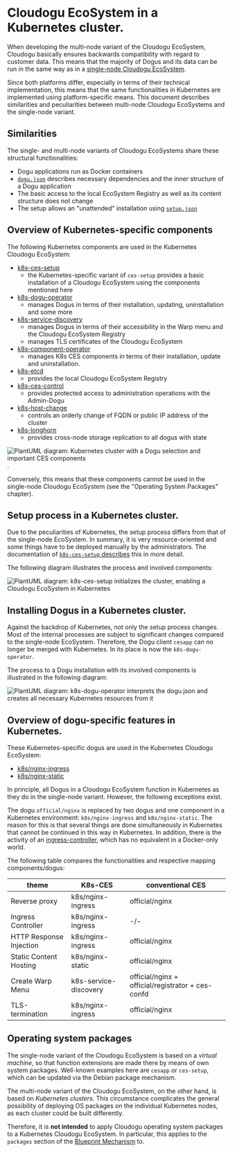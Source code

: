 # Cloudogu EcoSystem in a Kubernetes cluster.

When developing the multi-node variant of the Cloudogu EcoSystem, Cloudogu basically ensures backwards compatibility with regard to customer data. This means that the majority of Dogus and its data can be run in the same way as in a [single-node Cloudogu EcoSystem](https://github.com/cloudogu/ecosystem).

Since both platforms differ, especially in terms of their technical implementation, this means that the same functionalities in Kubernetes are implemented using platform-specific means. This document describes similarities and peculiarities between multi-node Cloudogu EcoSystems and the single-node variant.

## Similarities

The single- and multi-node variants of Cloudogu EcoSystems share these structural functionalities:

- Dogu applications run as Docker containers
- [`dogu.json`](https://github.com/cloudogu/dogu-development-docs/blob/main/docs/core/compendium_en.md) describes necessary dependencies and the inner structure of a Dogu application
- The basic access to the local EcoSystem Registry as well as its content structure does not change
- The setup allows an "unattended" installation using [`setup.json`](https://docs.cloudogu.com/de/docs/system-components/ces-setup/operations/setup-json/)

## Overview of Kubernetes-specific components

The following Kubernetes components are used in the Kubernetes Cloudogu EcoSystem:

- [k8s-ces-setup](https://github.com/cloudogu/k8s-ces-setup)
  - the Kubernetes-specific variant of `ces-setup` provides a basic installation of a Cloudogu EcoSystem using the components mentioned here
- [k8s-dogu-operator](https://github.com/cloudogu/k8s-dogu-operator)
  - manages Dogus in terms of their installation, updating, uninstallation and some more
- [k8s-service-discovery](https://github.com/cloudogu/k8s-service-discovery)
  - manages Dogus in terms of their accessibility in the Warp menu and the Cloudogu EcoSystem Registry
  - manages TLS certificates of the Cloudogu EcoSystem
- [k8s-component-operator](https://github.com/cloudogu/k8s-component-operator)
  - manages K8s CES components in terms of their installation, update and uninstallation.
- [k8s-etcd](https://github.com/cloudogu/k8s-etcd)
  - provides the local Cloudogu EcoSystem Registry
- [k8s-ces-control](https://github.com/cloudogu/k8s-ces-control)
  - provides protected access to administration operations with the Admin-Dogu
- [k8s-host-change](https://github.com/cloudogu/k8s-host-change)
  - controls an orderly change of FQDN or public IP address of the cluster
- [k8s-longhorn](https://github.com/cloudogu/k8s-longhorn)
  - provides cross-node storage replication to all dogus with state

![PlantUML diagram: Kubernetes cluster with a Dogu selection and important CES components](figures/k8s-ces-overview-components_en.png "Kubernetes cluster with a Dogu selection and important CES components").

Conversely, this means that these components cannot be used in the single-node Cloudogu EcoSystem (see the "Operating System Packages" chapter).

## Setup process in a Kubernetes cluster.

Due to the peculiarities of Kubernetes, the setup process differs from that of the single-node EcoSystem. In summary, it is very resource-oriented and some things have to be deployed manually by the administrators. The documentation of [`k8s-ces-setup` describes](https://github.com/cloudogu/k8s-ces-setup/blob/develop/docs/operations/installation_guide_en.md) this in more detail.

The following diagram illustrates the process and involved components:

![PlantUML diagram: k8s-ces-setup initializes the cluster, enabling a Cloudogu EcoSystem in Kubernetes](figures/k8s-ces-overview-setup_en.png
"k8s-ces-setup initializes the cluster, enabling a Cloudogu EcoSystem in Kubernetes.")

## Installing Dogus in a Kubernetes cluster.

Against the backdrop of Kubernetes, not only the setup process changes. Most of the internal processes are subject to significant changes compared to the single-node EcoSystem. Therefore, the Dogu client `cesapp` can no longer be merged with Kubernetes. In its place is now the `k8s-dogu-operator`.

The process to a Dogu installation with its involved components is illustrated in the following diagram:

[](figures/k8s-dogu-operator-dogu-installation_en.png)
![PlantUML diagram: k8s-dogu-operator interprets the dogu.json and creates all necessary Kubernetes resources from it](figures/k8s-dogu-operator-dogu-installation_en.png
"k8s-dogu-operator interprets dogu.json and creates all necessary Kubernetes resources from it.")

## Overview of dogu-specific features in Kubernetes.

These Kubernetes-specific dogus are used in the Kubernetes Cloudogu EcoSystem:

- [k8s/nginx-ingress](https://github.com/cloudogu/nginx-ingress)
- [k8s/nginx-static](https://github.com/cloudogu/nginx-static)

In principle, all Dogus in a Cloudogu EcoSystem function in Kubernetes as they do in the single-node variant. However, the following exceptions exist.

The dogu `official/nginx` is replaced by two dogus and one component in a Kubernetes environment: `k8s/nginx-ingress` and `k8s/nginx-static`. The reason for this is that several things are done simultaneously in Kubernetes that cannot be continued in this way in Kubernetes. In addition, there is the activity of an [ingress-controller](https://kubernetes.io/docs/concepts/services-networking/ingress-controllers/), which has no equivalent in a Docker-only world.

The following table compares the functionalities and respective mapping components/dogus:

| theme                   | K8s-CES               | conventional CES                                  |
|-------------------------|-----------------------|---------------------------------------------------|
| Reverse proxy           | k8s/nginx-ingress     | official/nginx                                    |
| Ingress Controller      | k8s/nginx-ingress     | -/-                                               |
| HTTP Response Injection | k8s/nginx-ingress     | official/nginx                                    |
| Static Content Hosting  | k8s/nginx-static      | official/nginx                                    |
| Create Warp Menu        | k8s-service-discovery | official/nginx + official/registrator + ces-confd |
| TLS-termination         | k8s/nginx-ingress     | official/nginx                                    |

## Operating system packages

The single-node variant of the Cloudogu EcoSystem is based on a _virtual machine_, so that function extensions are made there by means of own system packages. Well-known examples here are `cesapp` or `ces-setup`, which can be updated via the Debian package mechanism.

The multi-node variant of the Cloudogu EcoSystem, on the other hand, is based on _Kubernetes clusters_. This circumstance complicates the general possibility of deploying OS packages on the individual Kubernetes nodes, as each cluster could be built differently.

Therefore, it is **not intended** to apply Cloudogu operating system packages to a Kubernetes Cloudogu EcoSystem. In particular, this applies to the `packages` section of the [Blueprint Mechanism](https://docs.cloudogu.com/de/docs/system-components/cesapp/operations/blueprint_upgrade/#property-packages) to.